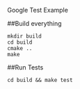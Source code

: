 Google Test Example

##Build everything

~~~
mkdir build
cd build
cmake ..
make
~~~

##Run Tests

~~~
cd build && make test
~~~
